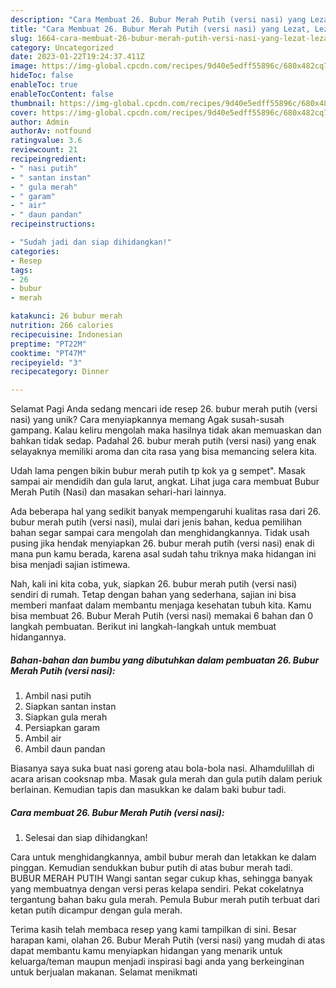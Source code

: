 ```yaml
---
description: "Cara Membuat 26. Bubur Merah Putih (versi nasi) yang Lezat, Lezat"
title: "Cara Membuat 26. Bubur Merah Putih (versi nasi) yang Lezat, Lezat"
slug: 1664-cara-membuat-26-bubur-merah-putih-versi-nasi-yang-lezat-lezat
category: Uncategorized
date: 2023-01-22T19:24:37.411Z
image: https://img-global.cpcdn.com/recipes/9d40e5edff55896c/680x482cq70/26-bubur-merah-putih-versi-nasi-foto-resep-utama.jpg
hideToc: false
enableToc: true
enableTocContent: false
thumbnail: https://img-global.cpcdn.com/recipes/9d40e5edff55896c/680x482cq70/26-bubur-merah-putih-versi-nasi-foto-resep-utama.jpg
cover: https://img-global.cpcdn.com/recipes/9d40e5edff55896c/680x482cq70/26-bubur-merah-putih-versi-nasi-foto-resep-utama.jpg
author: Admin
authorAv: notfound
ratingvalue: 3.6
reviewcount: 21
recipeingredient:
- " nasi putih"
- " santan instan"
- " gula merah"
- " garam"
- " air"
- " daun pandan"
recipeinstructions:

- "Sudah jadi dan siap dihidangkan!"
categories:
- Resep
tags:
- 26
- bubur
- merah

katakunci: 26 bubur merah 
nutrition: 266 calories
recipecuisine: Indonesian
preptime: "PT22M"
cooktime: "PT47M"
recipeyield: "3"
recipecategory: Dinner

---
```



Selamat Pagi Anda sedang mencari ide resep 26. bubur merah putih (versi nasi) yang unik? Cara menyiapkannya memang Agak susah-susah gampang. Kalau keliru mengolah maka hasilnya tidak akan memuaskan dan bahkan tidak sedap. Padahal 26. bubur merah putih (versi nasi) yang enak selayaknya memiliki aroma dan cita rasa yang bisa memancing selera kita.


Udah lama pengen bikin bubur merah putih tp kok ya g sempet&#34;. Masak sampai air mendidih dan gula larut, angkat. Lihat juga cara membuat Bubur Merah Putih (Nasi) dan masakan sehari-hari lainnya.

Ada beberapa hal yang sedikit banyak mempengaruhi kualitas rasa dari 26. bubur merah putih (versi nasi), mulai dari jenis bahan, kedua pemilihan bahan segar sampai cara mengolah dan menghidangkannya. Tidak usah pusing jika hendak menyiapkan 26. bubur merah putih (versi nasi) enak di mana pun kamu berada, karena asal sudah tahu triknya maka hidangan ini bisa menjadi sajian istimewa.


Nah, kali ini kita coba, yuk, siapkan 26. bubur merah putih (versi nasi) sendiri di rumah. Tetap dengan bahan yang sederhana, sajian ini bisa memberi manfaat dalam membantu menjaga kesehatan tubuh kita. Kamu bisa membuat 26. Bubur Merah Putih (versi nasi) memakai 6 bahan dan 0 langkah pembuatan. Berikut ini langkah-langkah untuk membuat hidangannya.

<!--inarticleads1-->

##### Bahan-bahan dan bumbu yang dibutuhkan dalam pembuatan 26. Bubur Merah Putih (versi nasi):

1. Ambil  nasi putih
1. Siapkan  santan instan
1. Siapkan  gula merah
1. Persiapkan  garam
1. Ambil  air
1. Ambil  daun pandan


Biasanya saya suka buat nasi goreng atau bola-bola nasi. Alhamdulillah di acara arisan cooksnap mba. Masak gula merah dan gula putih dalam periuk berlainan. Kemudian tapis dan masukkan ke dalam baki bubur tadi. 

<!--inarticleads2-->

##### Cara membuat 26. Bubur Merah Putih (versi nasi):


1. Selesai dan siap dihidangkan!

Cara untuk menghidangkannya, ambil bubur merah dan letakkan ke dalam pinggan. Kemudian sendukkan bubur putih di atas bubur merah tadi. BUBUR MERAH PUTIH Wangi santan segar cukup khas, sehingga banyak yang membuatnya dengan versi peras kelapa sendiri. Pekat cokelatnya tergantung bahan baku gula merah. Pemula Bubur merah putih terbuat dari ketan putih dicampur dengan gula merah. 

Terima kasih telah membaca resep yang kami tampilkan di sini. Besar harapan kami, olahan 26. Bubur Merah Putih (versi nasi) yang mudah di atas dapat membantu kamu menyiapkan hidangan yang menarik untuk keluarga/teman maupun menjadi inspirasi bagi anda yang berkeinginan untuk berjualan makanan. Selamat menikmati
